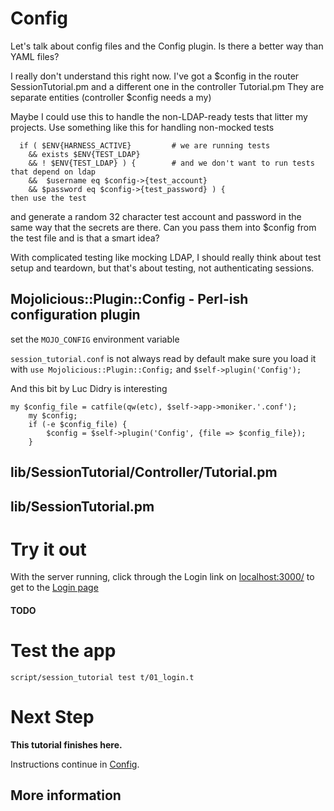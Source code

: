 # Config

Let's talk about config files and the Config plugin.
Is there a better way than YAML files?

I really don't understand this right now.  I've got a $config in the 
router SessionTutorial.pm and a different one in the controller Tutorial.pm
They are separate entities (controller $config needs a my)

Maybe I could use this to handle the non-LDAP-ready tests that litter my projects.
Use something like this for handling non-mocked tests
```
  if ( $ENV{HARNESS_ACTIVE}			# we are running tests
	&& exists $ENV{TEST_LDAP}		
	&& ! $ENV{TEST_LDAP} ) {		# and we don't want to run tests that depend on ldap
    &&  $username eq $config->{test_account}
	&& $password eq $config->{test_password} ) {
then use the test
```
and generate a random 32 character test account and password in the same way
that the secrets are there.  Can you pass them into $config from the test file and
is that a smart idea?

With complicated testing like mocking LDAP, I should really think about
test setup and teardown, but that's about testing, not authenticating sessions.

##  Mojolicious::Plugin::Config - Perl-ish configuration plugin

set the `MOJO_CONFIG` environment variable

`session_tutorial.conf` is not always read by default
make sure you load it with `use Mojolicious::Plugin::Config;`
and `$self->plugin('Config');`

And this bit by Luc Didry is interesting
```
my $config_file = catfile(qw(etc), $self->app->moniker.'.conf');
    my $config;
    if (-e $config_file) {
        $config = $self->plugin('Config', {file => $config_file});
    } 
```

## lib/SessionTutorial/Controller/Tutorial.pm

## lib/SessionTutorial.pm

# Try it out
With the server running,
click through the Login link on [localhost:3000/](http://localhost:3000/)
to get to the [Login page](http://localhost:3000/login)

#### TODO ####

# Test the app

```
script/session_tutorial test t/01_login.t
```

# Next Step

**This tutorial finishes here.**

Instructions continue in [Config](Config.md).

## More information

